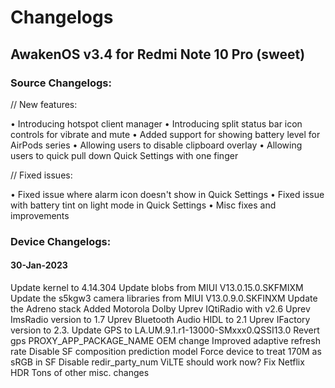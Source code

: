 # Changelogs
## AwakenOS v3.4 for Redmi Note 10 Pro (sweet)

### Source Changelogs:
// New features:

• Introducing hotspot client manager
• Introducing split status bar icon controls for vibrate and mute
• Added support for showing battery level for AirPods series
• Allowing users to disable clipboard overlay
• Allowing users to quick pull down Quick Settings with one finger

// Fixed issues:

• Fixed issue where alarm icon doesn't show in Quick Settings
• Fixed issue with battery tint on light mode in Quick Settings
• Misc fixes and improvements

### Device Changelogs:

#### 30-Jan-2023
Update kernel to 4.14.304
Update blobs from MIUI V13.0.15.0.SKFMIXM
Update the s5kgw3 camera libraries from MIUI V13.0.9.0.SKFINXM
Update the Adreno stack
Added Motorola Dolby
Uprev IQtiRadio with v2.6
Uprev ImsRadio version to 1.7
Uprev Bluetooth Audio HIDL to 2.1
Uprev IFactory version to 2.3.
Update GPS to LA.UM.9.1.r1-13000-SMxxx0.QSSI13.0
Revert gps PROXY_APP_PACKAGE_NAME OEM change
Improved adaptive refresh rate
Disable SF composition prediction model
Force device to treat 170M as sRGB in SF
Disable redir_party_num
ViLTE should work now?
Fix Netflix HDR
Tons of other misc. changes

